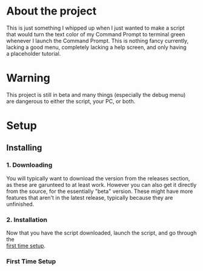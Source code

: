 # About the project

This is just something I whipped up when I just wanted to make a script  
that would turn the text color of my Command Prompt to terminal green  
whenever I launch the Command Prompt. This is nothing fancy currently,  
lacking a good menu, completely lacking a help screen, and only having  
a placeholder tutorial.

# Warning

This project is still in beta and many things (especially the debug menu)  
are dangerous to either the script, your PC, or both.

# Setup

## Installing

### 1. Downloading

You will typically want to download the version from the releases section,  
as these are garunteed to at least work. However you can also get it directly  
from the source, for the essentially "beta" version. These might have more  
features that aren't in the latest release, typically because they are unfinished.

### 2. Installation

Now that you have the script downloaded, launch the script, and go through the  
[first time setup](#First-Time-Setup).

### First Time Setup
